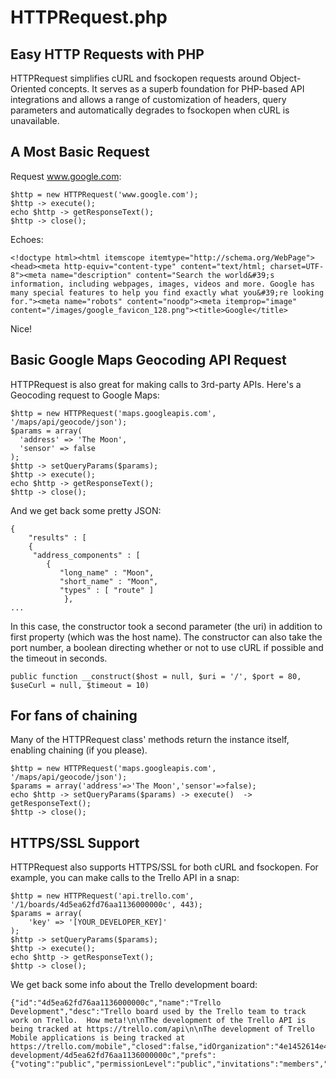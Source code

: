 HTTPRequest.php
===============

## Easy HTTP Requests with PHP ##

HTTPRequest simplifies cURL and fsockopen requests around Object-Oriented concepts. It serves as a superb foundation for PHP-based API integrations and allows a range of customization of headers, query parameters and automatically degrades to fsockopen when cURL is unavailable.  

## A Most Basic Request ##

Request www.google.com:

	$http = new HTTPRequest('www.google.com');
	$http -> execute();
	echo $http -> getResponseText();
	$http -> close();

Echoes:
    
	<!doctype html><html itemscope itemtype="http://schema.org/WebPage"><head><meta http-equiv="content-type" content="text/html; charset=UTF-8"><meta name="description" content="Search the world&#39;s information, including webpages, images, videos and more. Google has many special features to help you find exactly what you&#39;re looking for."><meta name="robots" content="noodp"><meta itemprop="image" content="/images/google_favicon_128.png"><title>Google</title>

Nice!

## Basic Google Maps Geocoding API Request ##

HTTPRequest is also great for making calls to 3rd-party APIs. Here's a Geocoding request to Google Maps:

	$http = new HTTPRequest('maps.googleapis.com', '/maps/api/geocode/json');
	$params = array(
	  'address' => 'The Moon',
	  'sensor' => false
	);
	$http -> setQueryParams($params);
	$http -> execute();
	echo $http -> getResponseText();
	$http -> close();

And we get back some pretty JSON:

	{
		"results" : [
		{
		 "address_components" : [
		    {
		       "long_name" : "Moon",
		       "short_name" : "Moon",
		       "types" : [ "route" ]
	            },
	...

In this case, the constructor took a second parameter (the uri) in addition to first property (which was the host name). The constructor can also take the port number, a boolean directing whether or not to use cURL if possible and the timeout in seconds.

	public function __construct($host = null, $uri = '/', $port = 80, $useCurl = null, $timeout = 10)

## For fans of chaining ##

Many of the HTTPRequest class' methods return the instance itself, enabling chaining (if you please).

	$http = new HTTPRequest('maps.googleapis.com', '/maps/api/geocode/json');
	$params = array('address'=>'The Moon','sensor'=>false);
	echo $http -> setQueryParams($params) -> execute()  -> getResponseText();
	$http -> close();

## HTTPS/SSL Support ##

HTTPRequest also supports HTTPS/SSL for both cURL and fsockopen. For example, you can make calls to the Trello API in a snap:

	$http = new HTTPRequest('api.trello.com', '/1/boards/4d5ea62fd76aa1136000000c', 443);
	$params = array(
		'key' => '[YOUR_DEVELOPER_KEY]'
	);
	$http -> setQueryParams($params);
	$http -> execute();
	echo $http -> getResponseText();
	$http -> close();
	
We get back some info about the Trello development board:

	{"id":"4d5ea62fd76aa1136000000c","name":"Trello Development","desc":"Trello board used by the Trello team to track work on Trello.  How meta!\n\nThe development of the Trello API is being tracked at https://trello.com/api\n\nThe development of Trello Mobile applications is being tracked at https://trello.com/mobile","closed":false,"idOrganization":"4e1452614e4b8698470000e0","url":"https://trello.com/board/trello-development/4d5ea62fd76aa1136000000c","prefs":{"voting":"public","permissionLevel":"public","invitations":"members","comments":"public"}}